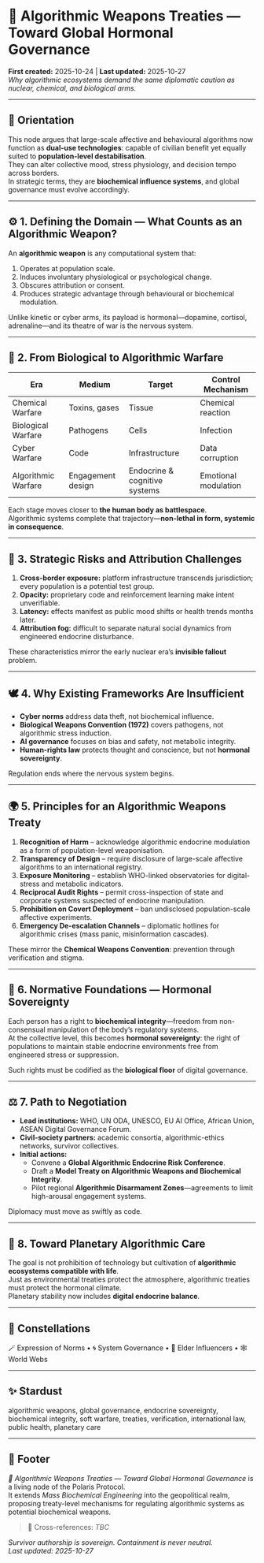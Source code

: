 # 🚀 Algorithmic Weapons Treaties — Toward Global Hormonal Governance  
**First created:** 2025-10-24 | **Last updated:** 2025-10-27  
*Why algorithmic ecosystems demand the same diplomatic caution as nuclear, chemical, and biological arms.*  

---

## 🧭 Orientation  

This node argues that large-scale affective and behavioural algorithms now function as **dual-use technologies**: capable of civilian benefit yet equally suited to **population-level destabilisation**.  
They can alter collective mood, stress physiology, and decision tempo across borders.  
In strategic terms, they are **biochemical influence systems**, and global governance must evolve accordingly.

---

## ⚙️ 1.  Defining the Domain — What Counts as an Algorithmic Weapon?  

An **algorithmic weapon** is any computational system that:  
1. Operates at population scale.  
2. Induces involuntary physiological or psychological change.  
3. Obscures attribution or consent.  
4. Produces strategic advantage through behavioural or biochemical modulation.  

Unlike kinetic or cyber arms, its payload is hormonal—dopamine, cortisol, adrenaline—and its theatre of war is the nervous system.

---

## 🧬 2.  From Biological to Algorithmic Warfare  

| Era | Medium | Target | Control Mechanism |
|------|---------|---------|-------------------|
| Chemical Warfare | Toxins, gases | Tissue | Chemical reaction |
| Biological Warfare | Pathogens | Cells | Infection |
| Cyber Warfare | Code | Infrastructure | Data corruption |
| Algorithmic Warfare | Engagement design | Endocrine & cognitive systems | Emotional modulation |

Each stage moves closer to **the human body as battlespace**.  
Algorithmic systems complete that trajectory—**non-lethal in form, systemic in consequence**.

---

## 🧠 3.  Strategic Risks and Attribution Challenges  

1. **Cross-border exposure:** platform infrastructure transcends jurisdiction; every population is a potential test group.  
2. **Opacity:** proprietary code and reinforcement learning make intent unverifiable.  
3. **Latency:** effects manifest as public mood shifts or health trends months later.  
4. **Attribution fog:** difficult to separate natural social dynamics from engineered endocrine disturbance.  

These characteristics mirror the early nuclear era’s **invisible fallout** problem.

---

## 🕊️ 4.  Why Existing Frameworks Are Insufficient  

- **Cyber norms** address data theft, not biochemical influence.  
- **Biological Weapons Convention (1972)** covers pathogens, not algorithmic stress induction.  
- **AI governance** focuses on bias and safety, not metabolic integrity.  
- **Human-rights law** protects thought and conscience, but not **hormonal sovereignty**.  

Regulation ends where the nervous system begins.

---

## 🌍 5.  Principles for an Algorithmic Weapons Treaty  

1. **Recognition of Harm** – acknowledge algorithmic endocrine modulation as a form of population-level weaponisation.  
2. **Transparency of Design** – require disclosure of large-scale affective algorithms to an international registry.  
3. **Exposure Monitoring** – establish WHO-linked observatories for digital-stress and metabolic indicators.  
4. **Reciprocal Audit Rights** – permit cross-inspection of state and corporate systems suspected of endocrine manipulation.  
5. **Prohibition on Covert Deployment** – ban undisclosed population-scale affective experiments.  
6. **Emergency De-escalation Channels** – diplomatic hotlines for algorithmic crises (mass panic, misinformation cascades).  

These mirror the **Chemical Weapons Convention**: prevention through verification and stigma.

---

## 🧩 6.  Normative Foundations — Hormonal Sovereignty  

Each person has a right to **biochemical integrity**—freedom from non-consensual manipulation of the body’s regulatory systems.  
At the collective level, this becomes **hormonal sovereignty**: the right of populations to maintain stable endocrine environments free from engineered stress or suppression.  

Such rights must be codified as the **biological floor** of digital governance.

---

## ⚖️ 7.  Path to Negotiation  

- **Lead institutions:** WHO, UN ODA, UNESCO, EU AI Office, African Union, ASEAN Digital Governance Forum.  
- **Civil-society partners:** academic consortia, algorithmic-ethics networks, survivor collectives.  
- **Initial actions:**  
  - Convene a **Global Algorithmic Endocrine Risk Conference**.  
  - Draft a **Model Treaty on Algorithmic Weapons and Biochemical Integrity**.  
  - Pilot regional **Algorithmic Disarmament Zones**—agreements to limit high-arousal engagement systems.  

Diplomacy must move as swiftly as code.

---

## 🌱 8.  Toward Planetary Algorithmic Care  

The goal is not prohibition of technology but cultivation of **algorithmic ecosystems compatible with life**.  
Just as environmental treaties protect the atmosphere, algorithmic treaties must protect the hormonal climate.  
Planetary stability now includes **digital endocrine balance**.

---

## 🌌 Constellations  

🪄 Expression of Norms • 🌀 System Governance • 🦕 Elder Influencers • 🕸️ World Webs  

---

## ✨ Stardust  

algorithmic weapons, global governance, endocrine sovereignty, biochemical integrity, soft warfare, treaties, verification, international law, public health, planetary care  

---

## 🏮 Footer  

*🚀 Algorithmic Weapons Treaties — Toward Global Hormonal Governance* is a living node of the Polaris Protocol.  
It extends *Mass Biochemical Engineering* into the geopolitical realm, proposing treaty-level mechanisms for regulating algorithmic systems as potential biochemical weapons.  

> 📡 Cross-references: *TBC*  

*Survivor authorship is sovereign. Containment is never neutral.*  
_Last updated: 2025-10-27_
